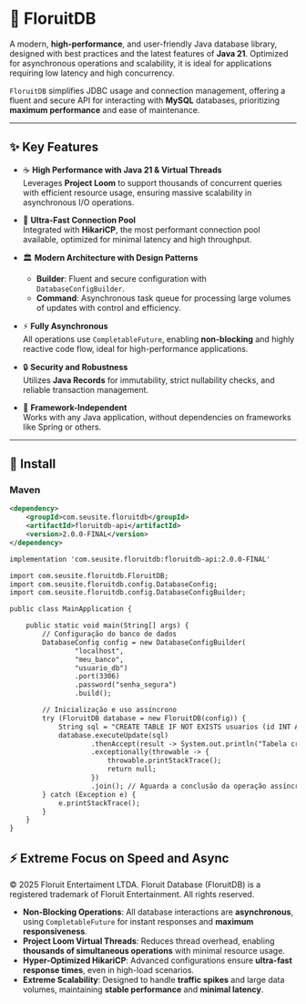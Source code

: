 # 💾 FloruitDB

A modern, **high-performance**, and user-friendly Java database library, designed with best practices and the latest features of **Java 21**. Optimized for asynchronous operations and scalability, it is ideal for applications requiring low latency and high concurrency.

`FloruitDB` simplifies JDBC usage and connection management, offering a fluent and secure API for interacting with **MySQL** databases, prioritizing **maximum performance** and ease of maintenance.

---

## ✨ Key Features

- ☕ **High Performance with Java 21 & Virtual Threads**  
  Leverages **Project Loom** to support thousands of concurrent queries with efficient resource usage, ensuring massive scalability in asynchronous I/O operations.

- 🚀 **Ultra-Fast Connection Pool**  
  Integrated with **HikariCP**, the most performant connection pool available, optimized for minimal latency and high throughput.

- 🏛️ **Modern Architecture with Design Patterns**  
  - **Builder**: Fluent and secure configuration with `DatabaseConfigBuilder`.  
  - **Command**: Asynchronous task queue for processing large volumes of updates with control and efficiency.

- ⚡ **Fully Asynchronous**  
  All operations use `CompletableFuture`, enabling **non-blocking** and highly reactive code flow, ideal for high-performance applications.

- 🔒 **Security and Robustness**  
  Utilizes **Java Records** for immutability, strict nullability checks, and reliable transaction management.

- 🧩 **Framework-Independent**  
  Works with any Java application, without dependencies on frameworks like Spring or others.

---

## 🚀 Install

### Maven

```xml
<dependency>
    <groupId>com.seusite.floruitdb</groupId>
    <artifactId>floruitdb-api</artifactId>
    <version>2.0.0-FINAL</version>
</dependency>

implementation 'com.seusite.floruitdb:floruitdb-api:2.0.0-FINAL'

import com.seusite.floruitdb.FloruitDB;
import com.seusite.floruitdb.config.DatabaseConfig;
import com.seusite.floruitdb.config.DatabaseConfigBuilder;

public class MainApplication {

    public static void main(String[] args) {
        // Configuração do banco de dados
        DatabaseConfig config = new DatabaseConfigBuilder(
                "localhost",
                "meu_banco",
                "usuario_db")
                .port(3306)
                .password("senha_segura")
                .build();

        // Inicialização e uso assíncrono
        try (FloruitDB database = new FloruitDB(config)) {
            String sql = "CREATE TABLE IF NOT EXISTS usuarios (id INT AUTO_INCREMENT PRIMARY KEY, nome VARCHAR(100) NOT NULL);";
            database.executeUpdate(sql)
                    .thenAccept(result -> System.out.println("Tabela criada com sucesso!"))
                    .exceptionally(throwable -> {
                        throwable.printStackTrace();
                        return null;
                    })
                    .join(); // Aguarda a conclusão da operação assíncrona
        } catch (Exception e) {
            e.printStackTrace();
        }
    }
}
```

## ⚡ Extreme Focus on Speed and Async

© 2025 Floruit Entertaiment LTDA. Floruit Database (FloruitDB) is a registered trademark of Floruit Entertainment. All rights reserved.

- **Non-Blocking Operations**: All database interactions are **asynchronous**, using `CompletableFuture` for instant responses and **maximum responsiveness**.  
- **Project Loom Virtual Threads**: Reduces thread overhead, enabling **thousands of simultaneous operations** with minimal resource usage.  
- **Hyper-Optimized HikariCP**: Advanced configurations ensure **ultra-fast response times**, even in high-load scenarios.  
- **Extreme Scalability**: Designed to handle **traffic spikes** and large data volumes, maintaining **stable performance** and **minimal latency**.
